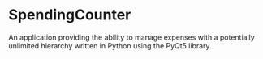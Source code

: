 # SpendingCounter
An application providing the ability to manage expenses with a potentially unlimited hierarchy written in Python using the PyQt5 library.
